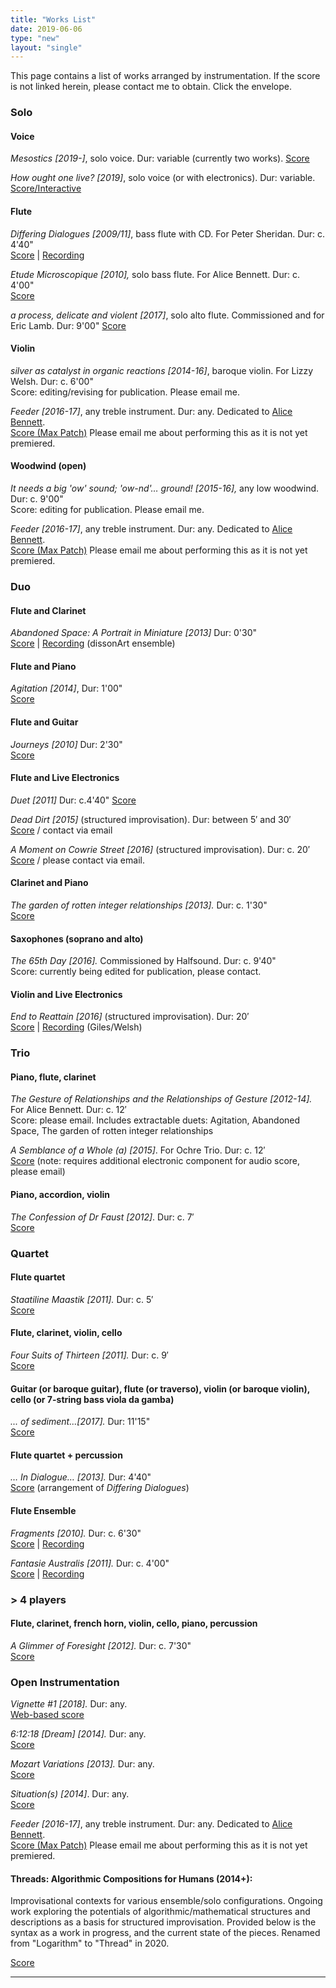 ```yaml
---
title: "Works List"
date: 2019-06-06
type: "new"
layout: "single"
---
```

This page contains a list of works arranged by instrumentation. If the score is not linked herein, please contact me to obtain. Click the envelope.

### Solo

#### Voice

_Mesostics [2019-]_, solo voice. Dur: variable (currently two works). 
[Score](/scores/mesostic-3-4.pdf)

_How ought one live? [2019]_, solo voice (or with electronics). Dur: variable.
[Score/Interactive](/projects/text/2/)

#### Flute

_Differing Dialogues [2009/11]_, bass flute with CD. For Peter Sheridan. Dur: c. 4'40"  
[Score][8] | [Recording  
][9]

_Etude Microscopique [2010],_ solo bass flute. For Alice Bennett. Dur: c. 4'00"  
[Score][10]

_a process, delicate and violent [2017]_, solo alto flute. Commissioned and for Eric Lamb. Dur: 9'00"
[Score](https://www.australianmusiccentre.com.au/workversion/giles-vincent-process-delicate-and-violent/32979)

#### Violin

_silver as catalyst in organic reactions [2014-16]_, baroque violin. For Lizzy Welsh. Dur: c. 6'00"  
Score: editing/revising for publication. Please email me.

_Feeder [2016-17]_, any treble instrument. Dur: any. Dedicated to [Alice Bennett][11].  
[Score (Max Patch)][12] Please email me about performing this as it is not yet premiered.

#### Woodwind (open)

_It needs a big 'ow' sound; 'ow-nd'… ground! [2015-16],_ any low woodwind. Dur: c. 9'00"  
Score: editing for publication. Please email me.

_Feeder [2016-17]_, any treble instrument. Dur: any. Dedicated to [Alice Bennett][11].  
[Score (Max Patch)][12] Please email me about performing this as it is not yet premiered.

### Duo

#### Flute and Clarinet

_Abandoned Space: A Portrait in Miniature [2013]_ Dur: 0'30"  
[Score][13] | [Recording][14] (dissonArt ensemble)

#### Flute and Piano

_Agitation [2014]_, Dur: 1'00"  
[Score][15]

#### Flute and Guitar

_Journeys [2010]_ Dur: 2'30"  
[Score][16]

#### Flute and Live Electronics

_Duet [2011]_ Dur: c.4'40" 
[Score][17]

_Dead Dirt [2015]_ (structured improvisation). Dur: between 5′ and 30′  
[Score][18] / contact via email

_A Moment on Cowrie Street [2016]_ (structured improvisation). Dur: c. 20′  
[Score][19] / please contact via email.

#### Clarinet and Piano

_The garden of rotten integer relationships [2013]._ Dur: c. 1'30"  
[Score][20]

#### Saxophones (soprano and alto)

_The 65th Day [2016]._ Commissioned by Halfsound. Dur: c. 9'40"  
Score: currently being edited for publication, please contact.

#### Violin and Live Electronics

_End to Reattain [2016]_ (structured improvisation). Dur: 20′  
[Score][21] | [Recording][22] (Giles/Welsh)

### Trio

#### Piano, flute, clarinet

_The Gesture of Relationships and the Relationships of Gesture [2012-14]._ For Alice Bennett. Dur: c. 12′  
Score: please email. Includes extractable duets: Agitation, Abandoned Space, The garden of rotten integer relationships

_A Semblance of a Whole (a) [2015]_. For Ochre Trio. Dur: c. 12′  
[Score][24] (note: requires additional electronic component for audio score, please email)

#### Piano, accordion, violin

_The Confession of Dr Faust [2012]_. Dur: c. 7′  
[Score][23]

### Quartet

#### Flute quartet

_Staatiline Maastik [2011]._ Dur: c. 5′  
[Score][25]

#### Flute, clarinet, violin, cello

_Four Suits of Thirteen [2011]._ Dur: c. 9′  
[Score][30]

#### Guitar (or baroque guitar), flute (or traverso), violin (or baroque violin), cello (or 7-string bass viola da gamba)

_... of sediment...[2017]._ Dur: 11'15"  
[Score][31]

#### Flute quartet + percussion

_… In Dialogue… [2013]._ Dur: 4'40"  
[Score][26] (arrangement of _Differing Dialogues_)

#### Flute Ensemble

_Fragments [2010]._ Dur: c. 6'30"  
[Score][27] | [Recording][28]

_Fantasie Australis [2011]._ Dur: c. 4'00"  
[Score][29] | [Recording][28]

### > 4 players

#### Flute, clarinet, french horn, violin, cello, piano, percussion

_A Glimmer of Foresight [2012]._ Dur: c. 7'30"  
[Score][32]


### Open Instrumentation

_Vignette #1 [2018]._ Dur: any.<br/>
[Web-based score](https://vgiles.github.io/projects/vignettes/1/)

_6:12:18 [Dream] [2014]._ Dur: any.  
[Score][33]

_Mozart Variations [2013]._ Dur: any.  
[Score][34]

_Situation(s) [2014]_. Dur: any.  
[Score][35]

_Feeder [2016-17]_, any treble instrument. Dur: any. Dedicated to [Alice Bennett][11].  
[Score (Max Patch)][12] Please email me about performing this as it is not yet premiered.

#### Threads: Algorithmic Compositions for Humans (2014+):

Improvisational contexts for various ensemble/solo configurations. Ongoing work exploring the potentials of algorithmic/mathematical structures and descriptions as a basis for structured improvisation. Provided below is the syntax as a work in progress, and the current state of the pieces. Renamed from "Logarithm" to "Thread" in 2020.

[Score](/scores/threads-2014-16.pdf)

** **

[8]: http://wirripang.com.au/authors/vincent-giles/differing-dialogues-score
[9]: http://www.move.com.au/disc/peter-sheridan-monologues-dialogues
[10]: http://wirripang.com.au/authors/vincent-giles/etude-microscopique-score-1
[11]: http://www.alicebennett.net
[12]: https://github.com/vgiles/feeder
[13]: http://www.australianmusiccentre.com.au/workversion/giles-vincent-abandoned-space/30433
[14]: https://soundcloud.com/vince-giles/abandoned-space-a-portrait-in
[15]: http://www.australianmusiccentre.com.au/workversion/giles-vincent-agitation/30434
[16]: http://wirripang.com.au/authors/vincent-giles/journeys-score
[17]: http://wirripang.com.au/authors/vincent-giles/duet-score-and-part
[18]: http://www.australianmusiccentre.com.au/workversion/giles-vincent-dead-dirt/30476
[19]: http://www.australianmusiccentre.com.au/workversion/giles-vincent-moment-on-cowrie-street/31613
[20]: http://www.australianmusiccentre.com.au/workversion/giles-vincent-garden-of-rotten-integer-relationships/30435
[21]: http://www.australianmusiccentre.com.au/workversion/giles-vincent-end-to-reattain/30760
[22]: https://soundcloud.com/vince-giles/gileswelsh-end-to-reattain
[23]: http://wirripang.com.au/authors/vincent-giles/confession-of-dr-faust-the-score-and-parts
[24]: http://www.australianmusiccentre.com.au/workversion/giles-vincent-semblance-of-a-whole/30664
[25]: http://wirripang.com.au/authors/vincent-giles/staatiline-maastik-score-and-parts
[26]: http://wirripang.com.au/authors/vincent-giles/in-dialogue-score-and-parts
[27]: http://wirripang.com.au/authors/vincent-giles/fragments-score-and-parts
[28]: http://www.move.com.au/disc/fantasie-australis
[29]: http://wirripang.com.au/authors/vincent-giles/fantasie-australis-score
[30]: http://wirripang.com.au/authors/vincent-giles/four-suits-of-thirteen-score-and-parts
[31]: http://www.australianmusiccentre.com.au/workversion/giles-vincent-of-sediment-1/32068
[32]: http://wirripang.com.au/authors/vincent-giles/glimmer-of-foresight-a-score-and-parts
[33]: http://www.vgiles.net/wp-content/uploads/2013/06/6-12-18dream-fullscore.pdf
[34]: http://wirripang.com.au/authors/vincent-giles/mozart-variations-score
[35]: http://www.vgiles.net/wp-content/uploads/2013/06/Situations.pdf

  